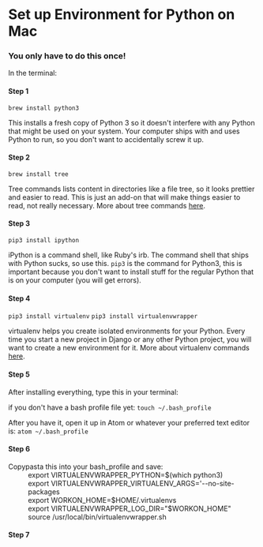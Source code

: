 # Set up Environment for Python on Mac

### You only have to do this once!

In the terminal:

#### Step 1
`brew install python3`

This installs a fresh copy of Python 3 so it doesn't interfere with any Python that might be used on your system. Your computer ships with and uses Python to run, so you don't want to accidentally screw it up.

#### Step 2
`brew install tree`

Tree commands lists content in directories like a file tree, so it looks prettier and easier to read. This is just an add-on that will make things easier to read, not really necessary. More about tree commands [here](http://www.computerhope.com/unix/tree.htm).

#### Step 3
`pip3 install ipython`

iPython is a command shell, like Ruby's irb. The command shell that ships with Python sucks, so use this.
`pip3` is the command for Python3, this is important because you don't want to install stuff for the regular Python that is on your computer (you will get errors).

#### Step 4
`pip3 install virtualenv`
`pip3 install virtualenvwrapper`

virtualenv helps you create isolated environments for your Python. Every time you start a new project in Django or any other Python project, you will want to create a new environment for it. More about virtualenv commands [here](http://docs.python-guide.org/en/latest/dev/virtualenvs/).

#### Step 5
After installing everything, type this in your terminal:

if you don't have a bash profile file yet:
`touch ~/.bash_profile`

After you have it, open it up in Atom or whatever your preferred text editor is:
`atom ~/.bash_profile`

#### Step 6
<dl>
<dt>Copypasta this into your bash_profile and save:</dt>
  <dd>export VIRTUALENVWRAPPER_PYTHON=$(which python3)</dd>
  <dd>export VIRTUALENVWRAPPER_VIRTUALENV_ARGS='--no-site-packages</dd>
  <dd>export WORKON_HOME=$HOME/.virtualenvs</dd>
  <dd>export VIRTUALENVWRAPPER_LOG_DIR="$WORKON_HOME"</dd>
  <dd>source /usr/local/bin/virtualenvwrapper.sh</dd>
</dl>

#### Step 7
